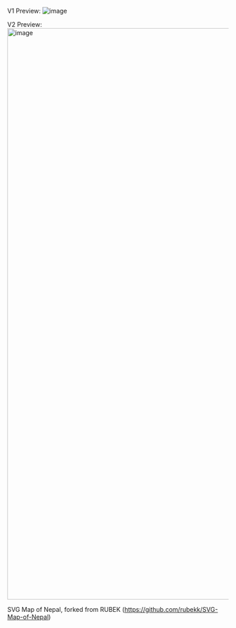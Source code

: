 V1 Preview: 
![image](https://github.com/user-attachments/assets/117db80d-498d-41f7-be54-f61a9bc13c9f)

V2 Preview:
<img width="1300" alt="image" src="https://github.com/user-attachments/assets/0f8f4c89-77e4-49bb-935f-e6da812edbbb">


SVG Map of Nepal, forked from RUBEK (https://github.com/rubekk/SVG-Map-of-Nepal)
